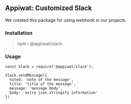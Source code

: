## Appiwat: Customized Slack

We created this package for using webhook in our projects.

### Installation
> npm i @appiwat/slack

### Usage
```
const Slack = require('@appiwat/slack');

Slack.sendMessage({
  noted: 'note of the message',
  title: 'title of the message',
  message: 'message body',
  body: 'extra json.stringify information'
})
```